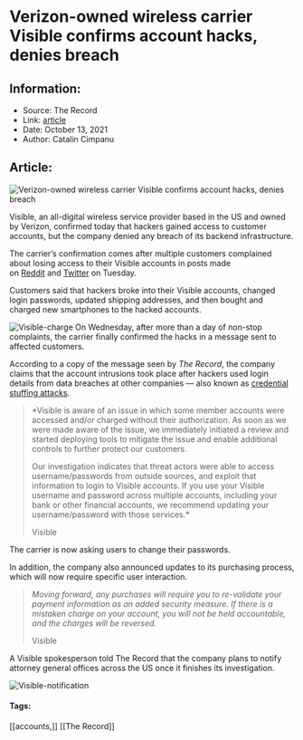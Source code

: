 # Verizon-owned wireless carrier Visible confirms account hacks, denies breach
### 

## Information:
+ Source: The Record
+ Link: [article](https://therecord.media/verizon-owned-wireless-carrier-visible-confirms-account-hacks-denies-breach/)
+ Date: October 13, 2021
+ Author: Catalin Cimpanu


## Article:
![Verizon-owned wireless carrier Visible confirms account hacks, denies breach](https://therecord.media/wp-content/uploads/2021/10/Visible.jpg)

Visible, an all-digital wireless service provider based in the US and owned by Verizon, confirmed today that hackers gained access to customer accounts, but the company denied any breach of its backend infrastructure.


The carrier’s confirmation comes after multiple customers complained about losing access to their Visible accounts in posts made on [Reddit](https://old.reddit.com/r/Visible/comments/q7grrp/thanks_to_everyone_who_is_posting_hacking_updates/) and [Twitter](https://twitter.com/ksmrz77/status/1447985322319548423) on Tuesday.


Customers said that hackers broke into their Visible accounts, changed login passwords, updated shipping addresses, and then bought and charged new smartphones to the hacked accounts.


![Visible-charge](https://www-therecord.recfut.com/wp-content/uploads/2021/10/Visible-charge.jpg)
On Wednesday, after more than a day of non-stop complaints, the carrier finally confirmed the hacks in a message sent to affected customers.


According to a copy of the message seen by *The Record*, the company claims that the account intrusions took place after hackers used login details from data breaches at other companies — also known as [credential stuffing attacks](https://en.wikipedia.org/wiki/Credential_stuffing).



> *Visible is aware of an issue in which some member accounts were accessed and/or charged without their authorization. As soon as we were made aware of the issue, we immediately initiated a review and started deploying tools to mitigate the issue and enable additional controls to further protect our customers.  
>   
> Our investigation indicates that threat actors were able to access username/passwords from outside sources, and exploit that information to login to Visible accounts. If you use your Visible username and password across multiple accounts, including your bank or other financial accounts, we recommend updating your username/password with those services.*
> 
> Visible


The carrier is now asking users to change their passwords.


In addition, the company also announced updates to its purchasing process, which will now require specific user interaction.



> *Moving forward, any purchases will require you to re-validate your payment information as an added security measure. If there is a mistaken charge on your account, you will not be held accountable, and the charges will be reversed.*
> 
> Visible


A Visible spokesperson told The Record that the company plans to notify attorney general offices across the US once it finishes its investigation.


![Visible-notification](https://www-therecord.recfut.com/wp-content/uploads/2021/10/Visible-notification.jpg)



#### Tags:
[[accounts,]] [[The Record]]
